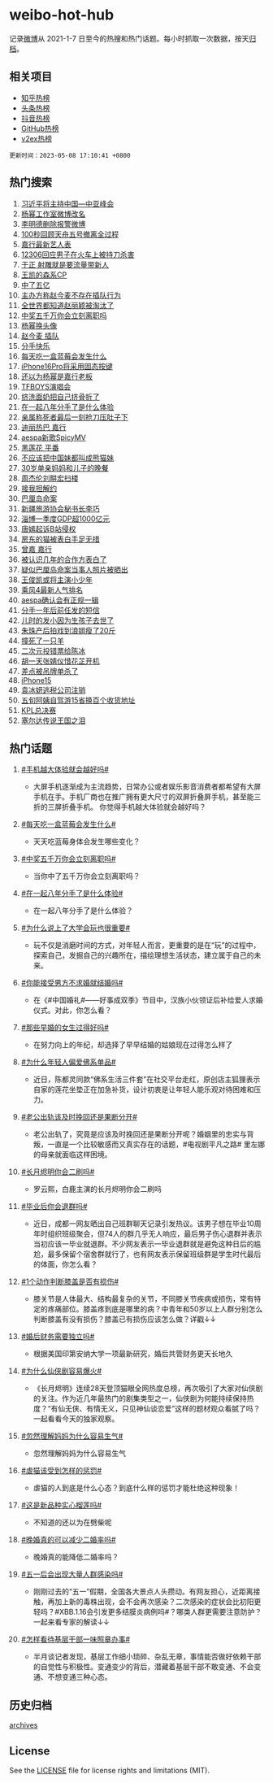 # weibo-hot-hub

记录[微博](https://www.weibo.com)从 2021-1-7 日至今的热搜和热门话题。每小时抓取一次数据，按天[归档](archives)。

## 相关项目

- [知乎热榜](https://github.com/lonnyzhang423/zhihu-hot-hub)
- [头条热榜](https://github.com/lonnyzhang423/toutiao-hot-hub)
- [抖音热榜](https://github.com/lonnyzhang423/douyin-hot-hub)
- [GitHub热榜](https://github.com/lonnyzhang423/github-hot-hub)
- [v2ex热榜](https://github.com/lonnyzhang423/v2ex-hot-hub)


`更新时间：2023-05-08 17:10:41 +0800`

## 热门搜索

1. [习近平将主持中国—中亚峰会](https://m.weibo.cn/search?containerid=100103type%3D1%26t%3D10%26q%3D%23%E4%B9%A0%E8%BF%91%E5%B9%B3%E5%B0%86%E4%B8%BB%E6%8C%81%E4%B8%AD%E5%9B%BD%E2%80%94%E4%B8%AD%E4%BA%9A%E5%B3%B0%E4%BC%9A%23&stream_entry_id=51&isnewpage=1&extparam=seat%3D1%26pos%3D0%26cate%3D10103%26stream_entry_id%3D51%26filter_type%3Drealtimehot%26dgr%3D0%26c_type%3D51%26display_time%3D1683537040%26pre_seqid%3D168353704038101757603&luicode=10000011&lfid=106003type%253D25%2526t%253D3%2526disable_hot%253D1%2526filter_type%253Drealtimehot)
1. [杨幂工作室微博改名](https://m.weibo.cn/search?containerid=100103type%3D1%26t%3D10%26q%3D%23%E6%9D%A8%E5%B9%82%E5%B7%A5%E4%BD%9C%E5%AE%A4%E5%BE%AE%E5%8D%9A%E6%94%B9%E5%90%8D%23&stream_entry_id=31&isnewpage=1&extparam=seat%3D1%26flag%3D16%26pos%3D0%26dgr%3D0%26band_rank%3D1%26c_type%3D31%26filter_type%3Drealtimehot%26stream_entry_id%3D31%26realpos%3D1%26q%3D%2523%25E6%259D%25A8%25E5%25B9%2582%25E5%25B7%25A5%25E4%25BD%259C%25E5%25AE%25A4%25E5%25BE%25AE%25E5%258D%259A%25E6%2594%25B9%25E5%2590%258D%2523%26cate%3D5001%26lcate%3D5001%26display_time%3D1683537040%26pre_seqid%3D168353704038101757603&luicode=10000011&lfid=106003type%253D25%2526t%253D3%2526disable_hot%253D1%2526filter_type%253Drealtimehot)
1. [李明德删除报警微博](https://m.weibo.cn/search?containerid=100103type%3D1%26t%3D10%26q%3D%23%E6%9D%8E%E6%98%8E%E5%BE%B7%E5%88%A0%E9%99%A4%E6%8A%A5%E8%AD%A6%E5%BE%AE%E5%8D%9A%23&stream_entry_id=31&isnewpage=1&extparam=seat%3D1%26flag%3D1%26pos%3D1%26dgr%3D0%26band_rank%3D2%26c_type%3D31%26filter_type%3Drealtimehot%26stream_entry_id%3D31%26realpos%3D2%26q%3D%2523%25E6%259D%258E%25E6%2598%258E%25E5%25BE%25B7%25E5%2588%25A0%25E9%2599%25A4%25E6%258A%25A5%25E8%25AD%25A6%25E5%25BE%25AE%25E5%258D%259A%2523%26cate%3D5001%26lcate%3D5001%26display_time%3D1683537040%26pre_seqid%3D168353704038101757603&luicode=10000011&lfid=106003type%253D25%2526t%253D3%2526disable_hot%253D1%2526filter_type%253Drealtimehot)
1. [100秒回顾天舟五号撤离全过程](https://m.weibo.cn/search?containerid=100103type%3D1%26t%3D10%26q%3D%23100%E7%A7%92%E5%9B%9E%E9%A1%BE%E5%A4%A9%E8%88%9F%E4%BA%94%E5%8F%B7%E6%92%A4%E7%A6%BB%E5%85%A8%E8%BF%87%E7%A8%8B%23&stream_entry_id=31&isnewpage=1&extparam=seat%3D1%26flag%3D0%26pos%3D2%26dgr%3D0%26band_rank%3D3%26c_type%3D31%26filter_type%3Drealtimehot%26stream_entry_id%3D31%26realpos%3D3%26q%3D%2523100%25E7%25A7%2592%25E5%259B%259E%25E9%25A1%25BE%25E5%25A4%25A9%25E8%2588%259F%25E4%25BA%2594%25E5%258F%25B7%25E6%2592%25A4%25E7%25A6%25BB%25E5%2585%25A8%25E8%25BF%2587%25E7%25A8%258B%2523%26cate%3D5001%26lcate%3D5001%26display_time%3D1683537040%26pre_seqid%3D168353704038101757603&luicode=10000011&lfid=106003type%253D25%2526t%253D3%2526disable_hot%253D1%2526filter_type%253Drealtimehot)
1. [嘉行最新艺人表](https://m.weibo.cn/search?containerid=100103type%3D1%26t%3D10%26q%3D%23%E5%98%89%E8%A1%8C%E6%9C%80%E6%96%B0%E8%89%BA%E4%BA%BA%E8%A1%A8%23&stream_entry_id=31&isnewpage=1&extparam=seat%3D1%26flag%3D2%26pos%3D3%26dgr%3D0%26band_rank%3D4%26c_type%3D31%26filter_type%3Drealtimehot%26stream_entry_id%3D31%26realpos%3D4%26q%3D%2523%25E5%2598%2589%25E8%25A1%258C%25E6%259C%2580%25E6%2596%25B0%25E8%2589%25BA%25E4%25BA%25BA%25E8%25A1%25A8%2523%26cate%3D5001%26lcate%3D5001%26display_time%3D1683537040%26pre_seqid%3D168353704038101757603&luicode=10000011&lfid=106003type%253D25%2526t%253D3%2526disable_hot%253D1%2526filter_type%253Drealtimehot)
1. [12306回应男子在火车上被持刀杀害](https://m.weibo.cn/search?containerid=100103type%3D1%26t%3D10%26q%3D%2312306%E5%9B%9E%E5%BA%94%E7%94%B7%E5%AD%90%E5%9C%A8%E7%81%AB%E8%BD%A6%E4%B8%8A%E8%A2%AB%E6%8C%81%E5%88%80%E6%9D%80%E5%AE%B3%23&stream_entry_id=31&isnewpage=1&extparam=seat%3D1%26flag%3D2%26pos%3D4%26dgr%3D0%26band_rank%3D5%26c_type%3D31%26filter_type%3Drealtimehot%26stream_entry_id%3D31%26realpos%3D5%26q%3D%252312306%25E5%259B%259E%25E5%25BA%2594%25E7%2594%25B7%25E5%25AD%2590%25E5%259C%25A8%25E7%2581%25AB%25E8%25BD%25A6%25E4%25B8%258A%25E8%25A2%25AB%25E6%258C%2581%25E5%2588%2580%25E6%259D%2580%25E5%25AE%25B3%2523%26cate%3D5001%26lcate%3D5001%26display_time%3D1683537040%26pre_seqid%3D168353704038101757603&luicode=10000011&lfid=106003type%253D25%2526t%253D3%2526disable_hot%253D1%2526filter_type%253Drealtimehot)
1. [于正 射雕就是要流量带新人](https://m.weibo.cn/search?containerid=100103type%3D1%26t%3D10%26q%3D%E4%BA%8E%E6%AD%A3+%E5%B0%84%E9%9B%95%E5%B0%B1%E6%98%AF%E8%A6%81%E6%B5%81%E9%87%8F%E5%B8%A6%E6%96%B0%E4%BA%BA&stream_entry_id=31&isnewpage=1&extparam=seat%3D1%26flag%3D1%26pos%3D5%26dgr%3D0%26band_rank%3D6%26c_type%3D31%26filter_type%3Drealtimehot%26stream_entry_id%3D31%26realpos%3D6%26q%3D%25E4%25BA%258E%25E6%25AD%25A3%2520%25E5%25B0%2584%25E9%259B%2595%25E5%25B0%25B1%25E6%2598%25AF%25E8%25A6%2581%25E6%25B5%2581%25E9%2587%258F%25E5%25B8%25A6%25E6%2596%25B0%25E4%25BA%25BA%26cate%3D5001%26lcate%3D5001%26display_time%3D1683537040%26pre_seqid%3D168353704038101757603&luicode=10000011&lfid=106003type%253D25%2526t%253D3%2526disable_hot%253D1%2526filter_type%253Drealtimehot)
1. [王凯的森系CP](https://m.weibo.cn/search?containerid=100103type%3D1%26t%3D10%26q%3D%23%E7%8E%8B%E5%87%AF%E7%9A%84%E6%A3%AE%E7%B3%BBCP%23&stream_entry_id=31&isnewpage=1&extparam=seat%3D1%26adid%3D188532%26pos%3D6%26dgr%3D0%26band_rank%3D7%26filter_type%3Drealtimehot%26topic_ad%3D1%26cate%3D5001%26lcate%3D5001%26stream_entry_id%3D31%26q%3D%2523%25E7%258E%258B%25E5%2587%25AF%25E7%259A%2584%25E6%25A3%25AE%25E7%25B3%25BBCP%2523%26is_ad_pos%3D1%26c_type%3D31%26display_time%3D1683537040%26pre_seqid%3D168353704038101757603&luicode=10000011&lfid=106003type%253D25%2526t%253D3%2526disable_hot%253D1%2526filter_type%253Drealtimehot)
1. [中了五亿](https://m.weibo.cn/search?containerid=100103type%3D1%26t%3D10%26q%3D%23%E4%B8%AD%E4%BA%86%E4%BA%94%E4%BA%BF%23&stream_entry_id=31&isnewpage=1&extparam=seat%3D1%26flag%3D0%26pos%3D7%26dgr%3D0%26band_rank%3D7%26c_type%3D31%26filter_type%3Drealtimehot%26stream_entry_id%3D31%26realpos%3D7%26q%3D%2523%25E4%25B8%25AD%25E4%25BA%2586%25E4%25BA%2594%25E4%25BA%25BF%2523%26cate%3D5001%26lcate%3D5001%26display_time%3D1683537040%26pre_seqid%3D168353704038101757603&luicode=10000011&lfid=106003type%253D25%2526t%253D3%2526disable_hot%253D1%2526filter_type%253Drealtimehot)
1. [主办方称赵今麦不存在插队行为](https://m.weibo.cn/search?containerid=100103type%3D1%26t%3D10%26q%3D%23%E4%B8%BB%E5%8A%9E%E6%96%B9%E7%A7%B0%E8%B5%B5%E4%BB%8A%E9%BA%A6%E4%B8%8D%E5%AD%98%E5%9C%A8%E6%8F%92%E9%98%9F%E8%A1%8C%E4%B8%BA%23&stream_entry_id=31&isnewpage=1&extparam=seat%3D1%26flag%3D1%26pos%3D8%26dgr%3D0%26band_rank%3D8%26c_type%3D31%26filter_type%3Drealtimehot%26stream_entry_id%3D31%26realpos%3D8%26q%3D%2523%25E4%25B8%25BB%25E5%258A%259E%25E6%2596%25B9%25E7%25A7%25B0%25E8%25B5%25B5%25E4%25BB%258A%25E9%25BA%25A6%25E4%25B8%258D%25E5%25AD%2598%25E5%259C%25A8%25E6%258F%2592%25E9%2598%259F%25E8%25A1%258C%25E4%25B8%25BA%2523%26cate%3D5001%26lcate%3D5001%26display_time%3D1683537040%26pre_seqid%3D168353704038101757603&luicode=10000011&lfid=106003type%253D25%2526t%253D3%2526disable_hot%253D1%2526filter_type%253Drealtimehot)
1. [全世界都知道赵丽颖被淘汰了](https://m.weibo.cn/search?containerid=100103type%3D1%26t%3D10%26q%3D%23%E5%85%A8%E4%B8%96%E7%95%8C%E9%83%BD%E7%9F%A5%E9%81%93%E8%B5%B5%E4%B8%BD%E9%A2%96%E8%A2%AB%E6%B7%98%E6%B1%B0%E4%BA%86%23&stream_entry_id=31&isnewpage=1&extparam=seat%3D1%26flag%3D0%26pos%3D9%26dgr%3D0%26band_rank%3D9%26c_type%3D31%26filter_type%3Drealtimehot%26stream_entry_id%3D31%26realpos%3D9%26q%3D%2523%25E5%2585%25A8%25E4%25B8%2596%25E7%2595%258C%25E9%2583%25BD%25E7%259F%25A5%25E9%2581%2593%25E8%25B5%25B5%25E4%25B8%25BD%25E9%25A2%2596%25E8%25A2%25AB%25E6%25B7%2598%25E6%25B1%25B0%25E4%25BA%2586%2523%26cate%3D5001%26lcate%3D5001%26display_time%3D1683537040%26pre_seqid%3D168353704038101757603&luicode=10000011&lfid=106003type%253D25%2526t%253D3%2526disable_hot%253D1%2526filter_type%253Drealtimehot)
1. [中奖五千万你会立刻离职吗](https://m.weibo.cn/search?containerid=100103type%3D1%26t%3D10%26q%3D%23%E4%B8%AD%E5%A5%96%E4%BA%94%E5%8D%83%E4%B8%87%E4%BD%A0%E4%BC%9A%E7%AB%8B%E5%88%BB%E7%A6%BB%E8%81%8C%E5%90%97%23&stream_entry_id=31&isnewpage=1&extparam=seat%3D1%26flag%3D0%26pos%3D10%26dgr%3D0%26band_rank%3D10%26c_type%3D31%26filter_type%3Drealtimehot%26stream_entry_id%3D31%26realpos%3D10%26q%3D%2523%25E4%25B8%25AD%25E5%25A5%2596%25E4%25BA%2594%25E5%258D%2583%25E4%25B8%2587%25E4%25BD%25A0%25E4%25BC%259A%25E7%25AB%258B%25E5%2588%25BB%25E7%25A6%25BB%25E8%2581%258C%25E5%2590%2597%2523%26cate%3D5001%26lcate%3D5001%26display_time%3D1683537040%26pre_seqid%3D168353704038101757603&luicode=10000011&lfid=106003type%253D25%2526t%253D3%2526disable_hot%253D1%2526filter_type%253Drealtimehot)
1. [杨幂换头像](https://m.weibo.cn/search?containerid=100103type%3D1%26t%3D10%26q%3D%23%E6%9D%A8%E5%B9%82%E6%8D%A2%E5%A4%B4%E5%83%8F%23&stream_entry_id=31&isnewpage=1&extparam=seat%3D1%26flag%3D2%26pos%3D11%26dgr%3D0%26band_rank%3D11%26c_type%3D31%26filter_type%3Drealtimehot%26stream_entry_id%3D31%26realpos%3D11%26q%3D%2523%25E6%259D%25A8%25E5%25B9%2582%25E6%258D%25A2%25E5%25A4%25B4%25E5%2583%258F%2523%26cate%3D5001%26lcate%3D5001%26display_time%3D1683537040%26pre_seqid%3D168353704038101757603&luicode=10000011&lfid=106003type%253D25%2526t%253D3%2526disable_hot%253D1%2526filter_type%253Drealtimehot)
1. [赵今麦 插队](https://m.weibo.cn/search?containerid=100103type%3D1%26t%3D10%26q%3D%E8%B5%B5%E4%BB%8A%E9%BA%A6+%E6%8F%92%E9%98%9F&stream_entry_id=31&isnewpage=1&extparam=seat%3D1%26flag%3D2%26pos%3D12%26dgr%3D0%26band_rank%3D12%26c_type%3D31%26filter_type%3Drealtimehot%26stream_entry_id%3D31%26realpos%3D12%26q%3D%25E8%25B5%25B5%25E4%25BB%258A%25E9%25BA%25A6%2520%25E6%258F%2592%25E9%2598%259F%26cate%3D5001%26lcate%3D5001%26display_time%3D1683537040%26pre_seqid%3D168353704038101757603&luicode=10000011&lfid=106003type%253D25%2526t%253D3%2526disable_hot%253D1%2526filter_type%253Drealtimehot)
1. [分手快乐](https://m.weibo.cn/search?containerid=100103type%3D1%26t%3D10%26q%3D%E5%88%86%E6%89%8B%E5%BF%AB%E4%B9%90&stream_entry_id=31&isnewpage=1&extparam=seat%3D1%26flag%3D2%26pos%3D13%26dgr%3D0%26band_rank%3D13%26c_type%3D31%26filter_type%3Drealtimehot%26stream_entry_id%3D31%26realpos%3D13%26q%3D%25E5%2588%2586%25E6%2589%258B%25E5%25BF%25AB%25E4%25B9%2590%26cate%3D5001%26lcate%3D5001%26display_time%3D1683537040%26pre_seqid%3D168353704038101757603&luicode=10000011&lfid=106003type%253D25%2526t%253D3%2526disable_hot%253D1%2526filter_type%253Drealtimehot)
1. [每天吃一盒蓝莓会发生什么](https://m.weibo.cn/search?containerid=100103type%3D1%26t%3D10%26q%3D%23%E6%AF%8F%E5%A4%A9%E5%90%83%E4%B8%80%E7%9B%92%E8%93%9D%E8%8E%93%E4%BC%9A%E5%8F%91%E7%94%9F%E4%BB%80%E4%B9%88%23&stream_entry_id=31&isnewpage=1&extparam=seat%3D1%26flag%3D0%26pos%3D14%26dgr%3D0%26band_rank%3D14%26c_type%3D31%26filter_type%3Drealtimehot%26stream_entry_id%3D31%26realpos%3D14%26q%3D%2523%25E6%25AF%258F%25E5%25A4%25A9%25E5%2590%2583%25E4%25B8%2580%25E7%259B%2592%25E8%2593%259D%25E8%258E%2593%25E4%25BC%259A%25E5%258F%2591%25E7%2594%259F%25E4%25BB%2580%25E4%25B9%2588%2523%26cate%3D5001%26lcate%3D5001%26display_time%3D1683537040%26pre_seqid%3D168353704038101757603&luicode=10000011&lfid=106003type%253D25%2526t%253D3%2526disable_hot%253D1%2526filter_type%253Drealtimehot)
1. [iPhone16Pro将采用固态按键](https://m.weibo.cn/search?containerid=100103type%3D1%26t%3D10%26q%3D%23iPhone16Pro%E5%B0%86%E9%87%87%E7%94%A8%E5%9B%BA%E6%80%81%E6%8C%89%E9%94%AE%23&stream_entry_id=31&isnewpage=1&extparam=seat%3D1%26flag%3D0%26pos%3D15%26dgr%3D0%26band_rank%3D15%26c_type%3D31%26filter_type%3Drealtimehot%26stream_entry_id%3D31%26realpos%3D15%26q%3D%2523iPhone16Pro%25E5%25B0%2586%25E9%2587%2587%25E7%2594%25A8%25E5%259B%25BA%25E6%2580%2581%25E6%258C%2589%25E9%2594%25AE%2523%26cate%3D5001%26lcate%3D5001%26display_time%3D1683537040%26pre_seqid%3D168353704038101757603&luicode=10000011&lfid=106003type%253D25%2526t%253D3%2526disable_hot%253D1%2526filter_type%253Drealtimehot)
1. [还以为杨幂是嘉行老板](https://m.weibo.cn/search?containerid=100103type%3D1%26t%3D10%26q%3D%23%E8%BF%98%E4%BB%A5%E4%B8%BA%E6%9D%A8%E5%B9%82%E6%98%AF%E5%98%89%E8%A1%8C%E8%80%81%E6%9D%BF%23&stream_entry_id=31&isnewpage=1&extparam=seat%3D1%26flag%3D1%26pos%3D16%26dgr%3D0%26band_rank%3D16%26c_type%3D31%26filter_type%3Drealtimehot%26stream_entry_id%3D31%26realpos%3D16%26q%3D%2523%25E8%25BF%2598%25E4%25BB%25A5%25E4%25B8%25BA%25E6%259D%25A8%25E5%25B9%2582%25E6%2598%25AF%25E5%2598%2589%25E8%25A1%258C%25E8%2580%2581%25E6%259D%25BF%2523%26cate%3D5001%26lcate%3D5001%26display_time%3D1683537040%26pre_seqid%3D168353704038101757603&luicode=10000011&lfid=106003type%253D25%2526t%253D3%2526disable_hot%253D1%2526filter_type%253Drealtimehot)
1. [TFBOYS演唱会](https://m.weibo.cn/search?containerid=100103type%3D1%26t%3D10%26q%3DTFBOYS%E6%BC%94%E5%94%B1%E4%BC%9A&stream_entry_id=31&isnewpage=1&extparam=seat%3D1%26flag%3D0%26pos%3D17%26dgr%3D0%26band_rank%3D17%26c_type%3D31%26filter_type%3Drealtimehot%26stream_entry_id%3D31%26realpos%3D17%26q%3DTFBOYS%25E6%25BC%2594%25E5%2594%25B1%25E4%25BC%259A%26cate%3D5001%26lcate%3D5001%26display_time%3D1683537040%26pre_seqid%3D168353704038101757603&luicode=10000011&lfid=106003type%253D25%2526t%253D3%2526disable_hot%253D1%2526filter_type%253Drealtimehot)
1. [挤洗面奶把自己挤骨折了](https://m.weibo.cn/search?containerid=100103type%3D1%26t%3D10%26q%3D%23%E6%8C%A4%E6%B4%97%E9%9D%A2%E5%A5%B6%E6%8A%8A%E8%87%AA%E5%B7%B1%E6%8C%A4%E9%AA%A8%E6%8A%98%E4%BA%86%23&stream_entry_id=31&isnewpage=1&extparam=seat%3D1%26flag%3D1%26pos%3D18%26dgr%3D0%26band_rank%3D18%26c_type%3D31%26filter_type%3Drealtimehot%26stream_entry_id%3D31%26realpos%3D18%26q%3D%2523%25E6%258C%25A4%25E6%25B4%2597%25E9%259D%25A2%25E5%25A5%25B6%25E6%258A%258A%25E8%2587%25AA%25E5%25B7%25B1%25E6%258C%25A4%25E9%25AA%25A8%25E6%258A%2598%25E4%25BA%2586%2523%26cate%3D5001%26lcate%3D5001%26display_time%3D1683537040%26pre_seqid%3D168353704038101757603&luicode=10000011&lfid=106003type%253D25%2526t%253D3%2526disable_hot%253D1%2526filter_type%253Drealtimehot)
1. [在一起八年分手了是什么体验](https://m.weibo.cn/search?containerid=100103type%3D1%26t%3D10%26q%3D%23%E5%9C%A8%E4%B8%80%E8%B5%B7%E5%85%AB%E5%B9%B4%E5%88%86%E6%89%8B%E4%BA%86%E6%98%AF%E4%BB%80%E4%B9%88%E4%BD%93%E9%AA%8C%23&stream_entry_id=31&isnewpage=1&extparam=seat%3D1%26flag%3D0%26pos%3D19%26dgr%3D0%26band_rank%3D19%26c_type%3D31%26filter_type%3Drealtimehot%26stream_entry_id%3D31%26realpos%3D19%26q%3D%2523%25E5%259C%25A8%25E4%25B8%2580%25E8%25B5%25B7%25E5%2585%25AB%25E5%25B9%25B4%25E5%2588%2586%25E6%2589%258B%25E4%25BA%2586%25E6%2598%25AF%25E4%25BB%2580%25E4%25B9%2588%25E4%25BD%2593%25E9%25AA%258C%2523%26cate%3D5001%26lcate%3D5001%26display_time%3D1683537040%26pre_seqid%3D168353704038101757603&luicode=10000011&lfid=106003type%253D25%2526t%253D3%2526disable_hot%253D1%2526filter_type%253Drealtimehot)
1. [亲属称死者最后一刻抢刀压肚子下](https://m.weibo.cn/search?containerid=100103type%3D1%26t%3D10%26q%3D%23%E4%BA%B2%E5%B1%9E%E7%A7%B0%E6%AD%BB%E8%80%85%E6%9C%80%E5%90%8E%E4%B8%80%E5%88%BB%E6%8A%A2%E5%88%80%E5%8E%8B%E8%82%9A%E5%AD%90%E4%B8%8B%23&stream_entry_id=31&isnewpage=1&extparam=seat%3D1%26flag%3D0%26pos%3D20%26dgr%3D0%26band_rank%3D20%26c_type%3D31%26filter_type%3Drealtimehot%26stream_entry_id%3D31%26realpos%3D20%26q%3D%2523%25E4%25BA%25B2%25E5%25B1%259E%25E7%25A7%25B0%25E6%25AD%25BB%25E8%2580%2585%25E6%259C%2580%25E5%2590%258E%25E4%25B8%2580%25E5%2588%25BB%25E6%258A%25A2%25E5%2588%2580%25E5%258E%258B%25E8%2582%259A%25E5%25AD%2590%25E4%25B8%258B%2523%26cate%3D5001%26lcate%3D5001%26display_time%3D1683537040%26pre_seqid%3D168353704038101757603&luicode=10000011&lfid=106003type%253D25%2526t%253D3%2526disable_hot%253D1%2526filter_type%253Drealtimehot)
1. [迪丽热巴 嘉行](https://m.weibo.cn/search?containerid=100103type%3D1%26t%3D10%26q%3D%E8%BF%AA%E4%B8%BD%E7%83%AD%E5%B7%B4+%E5%98%89%E8%A1%8C&stream_entry_id=31&isnewpage=1&extparam=seat%3D1%26flag%3D2%26pos%3D21%26dgr%3D0%26band_rank%3D21%26c_type%3D31%26filter_type%3Drealtimehot%26stream_entry_id%3D31%26realpos%3D21%26q%3D%25E8%25BF%25AA%25E4%25B8%25BD%25E7%2583%25AD%25E5%25B7%25B4%2520%25E5%2598%2589%25E8%25A1%258C%26cate%3D5001%26lcate%3D5001%26display_time%3D1683537040%26pre_seqid%3D168353704038101757603&luicode=10000011&lfid=106003type%253D25%2526t%253D3%2526disable_hot%253D1%2526filter_type%253Drealtimehot)
1. [aespa新歌SpicyMV](https://m.weibo.cn/search?containerid=100103type%3D1%26t%3D10%26q%3D%23aespa%E6%96%B0%E6%AD%8CSpicyMV%23&stream_entry_id=31&isnewpage=1&extparam=seat%3D1%26flag%3D0%26pos%3D22%26dgr%3D0%26band_rank%3D22%26c_type%3D31%26filter_type%3Drealtimehot%26stream_entry_id%3D31%26realpos%3D22%26q%3D%2523aespa%25E6%2596%25B0%25E6%25AD%258CSpicyMV%2523%26cate%3D5001%26lcate%3D5001%26display_time%3D1683537040%26pre_seqid%3D168353704038101757603&luicode=10000011&lfid=106003type%253D25%2526t%253D3%2526disable_hot%253D1%2526filter_type%253Drealtimehot)
1. [黑莲花 平番](https://m.weibo.cn/search?containerid=100103type%3D1%26t%3D10%26q%3D%E9%BB%91%E8%8E%B2%E8%8A%B1+%E5%B9%B3%E7%95%AA&stream_entry_id=31&isnewpage=1&extparam=seat%3D1%26flag%3D0%26pos%3D23%26dgr%3D0%26band_rank%3D23%26c_type%3D31%26filter_type%3Drealtimehot%26stream_entry_id%3D31%26realpos%3D23%26q%3D%25E9%25BB%2591%25E8%258E%25B2%25E8%258A%25B1%2520%25E5%25B9%25B3%25E7%2595%25AA%26cate%3D5001%26lcate%3D5001%26display_time%3D1683537040%26pre_seqid%3D168353704038101757603&luicode=10000011&lfid=106003type%253D25%2526t%253D3%2526disable_hot%253D1%2526filter_type%253Drealtimehot)
1. [不应该把中国妹都叫成熊猫妹](https://m.weibo.cn/search?containerid=100103type%3D1%26t%3D10%26q%3D%E4%B8%8D%E5%BA%94%E8%AF%A5%E6%8A%8A%E4%B8%AD%E5%9B%BD%E5%A6%B9%E9%83%BD%E5%8F%AB%E6%88%90%E7%86%8A%E7%8C%AB%E5%A6%B9&stream_entry_id=31&isnewpage=1&extparam=seat%3D1%26flag%3D0%26pos%3D24%26dgr%3D0%26band_rank%3D24%26c_type%3D31%26filter_type%3Drealtimehot%26stream_entry_id%3D31%26realpos%3D24%26q%3D%25E4%25B8%258D%25E5%25BA%2594%25E8%25AF%25A5%25E6%258A%258A%25E4%25B8%25AD%25E5%259B%25BD%25E5%25A6%25B9%25E9%2583%25BD%25E5%258F%25AB%25E6%2588%2590%25E7%2586%258A%25E7%258C%25AB%25E5%25A6%25B9%26cate%3D5001%26lcate%3D5001%26display_time%3D1683537040%26pre_seqid%3D168353704038101757603&luicode=10000011&lfid=106003type%253D25%2526t%253D3%2526disable_hot%253D1%2526filter_type%253Drealtimehot)
1. [30岁单亲妈妈和儿子的晚餐](https://m.weibo.cn/search?containerid=100103type%3D1%26t%3D10%26q%3D30%E5%B2%81%E5%8D%95%E4%BA%B2%E5%A6%88%E5%A6%88%E5%92%8C%E5%84%BF%E5%AD%90%E7%9A%84%E6%99%9A%E9%A4%90&stream_entry_id=31&isnewpage=1&extparam=seat%3D1%26flag%3D1%26pos%3D25%26dgr%3D0%26band_rank%3D25%26c_type%3D31%26filter_type%3Drealtimehot%26stream_entry_id%3D31%26realpos%3D25%26q%3D30%25E5%25B2%2581%25E5%258D%2595%25E4%25BA%25B2%25E5%25A6%2588%25E5%25A6%2588%25E5%2592%258C%25E5%2584%25BF%25E5%25AD%2590%25E7%259A%2584%25E6%2599%259A%25E9%25A4%2590%26cate%3D5001%26lcate%3D5001%26display_time%3D1683537040%26pre_seqid%3D168353704038101757603&luicode=10000011&lfid=106003type%253D25%2526t%253D3%2526disable_hot%253D1%2526filter_type%253Drealtimehot)
1. [周杰伦刘畊宏扫楼](https://m.weibo.cn/search?containerid=100103type%3D1%26t%3D10%26q%3D%E5%91%A8%E6%9D%B0%E4%BC%A6%E5%88%98%E7%95%8A%E5%AE%8F%E6%89%AB%E6%A5%BC&stream_entry_id=31&isnewpage=1&extparam=seat%3D1%26flag%3D1%26pos%3D26%26dgr%3D0%26band_rank%3D26%26c_type%3D31%26filter_type%3Drealtimehot%26stream_entry_id%3D31%26realpos%3D26%26q%3D%25E5%2591%25A8%25E6%259D%25B0%25E4%25BC%25A6%25E5%2588%2598%25E7%2595%258A%25E5%25AE%258F%25E6%2589%25AB%25E6%25A5%25BC%26cate%3D5001%26lcate%3D5001%26display_time%3D1683537040%26pre_seqid%3D168353704038101757603&luicode=10000011&lfid=106003type%253D25%2526t%253D3%2526disable_hot%253D1%2526filter_type%253Drealtimehot)
1. [接我担解约](https://m.weibo.cn/search?containerid=100103type%3D1%26t%3D10%26q%3D%23%E6%8E%A5%E6%88%91%E6%8B%85%E8%A7%A3%E7%BA%A6%23&stream_entry_id=31&isnewpage=1&extparam=seat%3D1%26flag%3D1%26pos%3D27%26dgr%3D0%26band_rank%3D27%26c_type%3D31%26filter_type%3Drealtimehot%26stream_entry_id%3D31%26realpos%3D27%26q%3D%2523%25E6%258E%25A5%25E6%2588%2591%25E6%258B%2585%25E8%25A7%25A3%25E7%25BA%25A6%2523%26cate%3D5001%26lcate%3D5001%26display_time%3D1683537040%26pre_seqid%3D168353704038101757603&luicode=10000011&lfid=106003type%253D25%2526t%253D3%2526disable_hot%253D1%2526filter_type%253Drealtimehot)
1. [巴厘岛命案](https://m.weibo.cn/search?containerid=100103type%3D1%26t%3D10%26q%3D%E5%B7%B4%E5%8E%98%E5%B2%9B%E5%91%BD%E6%A1%88&stream_entry_id=31&isnewpage=1&extparam=seat%3D1%26flag%3D1%26pos%3D28%26dgr%3D0%26band_rank%3D28%26c_type%3D31%26filter_type%3Drealtimehot%26stream_entry_id%3D31%26realpos%3D28%26q%3D%25E5%25B7%25B4%25E5%258E%2598%25E5%25B2%259B%25E5%2591%25BD%25E6%25A1%2588%26cate%3D5001%26lcate%3D5001%26display_time%3D1683537040%26pre_seqid%3D168353704038101757603&luicode=10000011&lfid=106003type%253D25%2526t%253D3%2526disable_hot%253D1%2526filter_type%253Drealtimehot)
1. [新疆旅游协会秘书长李巧](https://m.weibo.cn/search?containerid=100103type%3D1%26t%3D10%26q%3D%E6%96%B0%E7%96%86%E6%97%85%E6%B8%B8%E5%8D%8F%E4%BC%9A%E7%A7%98%E4%B9%A6%E9%95%BF%E6%9D%8E%E5%B7%A7&stream_entry_id=31&isnewpage=1&extparam=seat%3D1%26flag%3D1%26pos%3D29%26dgr%3D0%26band_rank%3D29%26c_type%3D31%26filter_type%3Drealtimehot%26stream_entry_id%3D31%26realpos%3D29%26q%3D%25E6%2596%25B0%25E7%2596%2586%25E6%2597%2585%25E6%25B8%25B8%25E5%258D%258F%25E4%25BC%259A%25E7%25A7%2598%25E4%25B9%25A6%25E9%2595%25BF%25E6%259D%258E%25E5%25B7%25A7%26cate%3D5001%26lcate%3D5001%26display_time%3D1683537040%26pre_seqid%3D168353704038101757603&luicode=10000011&lfid=106003type%253D25%2526t%253D3%2526disable_hot%253D1%2526filter_type%253Drealtimehot)
1. [淄博一季度GDP超1000亿元](https://m.weibo.cn/search?containerid=100103type%3D1%26t%3D10%26q%3D%23%E6%B7%84%E5%8D%9A%E4%B8%80%E5%AD%A3%E5%BA%A6GDP%E8%B6%851000%E4%BA%BF%E5%85%83%23&stream_entry_id=31&isnewpage=1&extparam=seat%3D1%26flag%3D0%26pos%3D30%26dgr%3D0%26band_rank%3D30%26c_type%3D31%26filter_type%3Drealtimehot%26stream_entry_id%3D31%26realpos%3D30%26q%3D%2523%25E6%25B7%2584%25E5%258D%259A%25E4%25B8%2580%25E5%25AD%25A3%25E5%25BA%25A6GDP%25E8%25B6%25851000%25E4%25BA%25BF%25E5%2585%2583%2523%26cate%3D5001%26lcate%3D5001%26display_time%3D1683537040%26pre_seqid%3D168353704038101757603&luicode=10000011&lfid=106003type%253D25%2526t%253D3%2526disable_hot%253D1%2526filter_type%253Drealtimehot)
1. [唐嫣起诉B站侵权](https://m.weibo.cn/search?containerid=100103type%3D1%26t%3D10%26q%3D%23%E5%94%90%E5%AB%A3%E8%B5%B7%E8%AF%89B%E7%AB%99%E4%BE%B5%E6%9D%83%23&stream_entry_id=31&isnewpage=1&extparam=seat%3D1%26flag%3D1%26pos%3D31%26dgr%3D0%26band_rank%3D31%26c_type%3D31%26filter_type%3Drealtimehot%26stream_entry_id%3D31%26realpos%3D31%26q%3D%2523%25E5%2594%2590%25E5%25AB%25A3%25E8%25B5%25B7%25E8%25AF%2589B%25E7%25AB%2599%25E4%25BE%25B5%25E6%259D%2583%2523%26cate%3D5001%26lcate%3D5001%26display_time%3D1683537040%26pre_seqid%3D168353704038101757603&luicode=10000011&lfid=106003type%253D25%2526t%253D3%2526disable_hot%253D1%2526filter_type%253Drealtimehot)
1. [房东的猫被表白手足无措](https://m.weibo.cn/search?containerid=100103type%3D1%26t%3D10%26q%3D%23%E6%88%BF%E4%B8%9C%E7%9A%84%E7%8C%AB%E8%A2%AB%E8%A1%A8%E7%99%BD%E6%89%8B%E8%B6%B3%E6%97%A0%E6%8E%AA%23&stream_entry_id=31&isnewpage=1&extparam=seat%3D1%26flag%3D1%26pos%3D32%26dgr%3D0%26band_rank%3D32%26c_type%3D31%26filter_type%3Drealtimehot%26stream_entry_id%3D31%26realpos%3D32%26q%3D%2523%25E6%2588%25BF%25E4%25B8%259C%25E7%259A%2584%25E7%258C%25AB%25E8%25A2%25AB%25E8%25A1%25A8%25E7%2599%25BD%25E6%2589%258B%25E8%25B6%25B3%25E6%2597%25A0%25E6%258E%25AA%2523%26cate%3D5001%26lcate%3D5001%26display_time%3D1683537040%26pre_seqid%3D168353704038101757603&luicode=10000011&lfid=106003type%253D25%2526t%253D3%2526disable_hot%253D1%2526filter_type%253Drealtimehot)
1. [曾嘉 嘉行](https://m.weibo.cn/search?containerid=100103type%3D1%26t%3D10%26q%3D%E6%9B%BE%E5%98%89+%E5%98%89%E8%A1%8C&stream_entry_id=31&isnewpage=1&extparam=seat%3D1%26flag%3D1%26pos%3D33%26dgr%3D0%26band_rank%3D33%26c_type%3D31%26filter_type%3Drealtimehot%26stream_entry_id%3D31%26realpos%3D33%26q%3D%25E6%259B%25BE%25E5%2598%2589%2520%25E5%2598%2589%25E8%25A1%258C%26cate%3D5001%26lcate%3D5001%26display_time%3D1683537040%26pre_seqid%3D168353704038101757603&luicode=10000011&lfid=106003type%253D25%2526t%253D3%2526disable_hot%253D1%2526filter_type%253Drealtimehot)
1. [被认识几年的合作方表白了](https://m.weibo.cn/search?containerid=100103type%3D1%26t%3D10%26q%3D%23%E8%A2%AB%E8%AE%A4%E8%AF%86%E5%87%A0%E5%B9%B4%E7%9A%84%E5%90%88%E4%BD%9C%E6%96%B9%E8%A1%A8%E7%99%BD%E4%BA%86%23&stream_entry_id=31&isnewpage=1&extparam=seat%3D1%26flag%3D1%26pos%3D34%26dgr%3D0%26band_rank%3D34%26c_type%3D31%26filter_type%3Drealtimehot%26stream_entry_id%3D31%26realpos%3D34%26q%3D%2523%25E8%25A2%25AB%25E8%25AE%25A4%25E8%25AF%2586%25E5%2587%25A0%25E5%25B9%25B4%25E7%259A%2584%25E5%2590%2588%25E4%25BD%259C%25E6%2596%25B9%25E8%25A1%25A8%25E7%2599%25BD%25E4%25BA%2586%2523%26cate%3D5001%26lcate%3D5001%26display_time%3D1683537040%26pre_seqid%3D168353704038101757603&luicode=10000011&lfid=106003type%253D25%2526t%253D3%2526disable_hot%253D1%2526filter_type%253Drealtimehot)
1. [疑似巴厘岛命案当事人照片被晒出](https://m.weibo.cn/search?containerid=100103type%3D1%26t%3D10%26q%3D%23%E7%96%91%E4%BC%BC%E5%B7%B4%E5%8E%98%E5%B2%9B%E5%91%BD%E6%A1%88%E5%BD%93%E4%BA%8B%E4%BA%BA%E7%85%A7%E7%89%87%E8%A2%AB%E6%99%92%E5%87%BA%23&stream_entry_id=31&isnewpage=1&extparam=seat%3D1%26flag%3D0%26pos%3D35%26dgr%3D0%26band_rank%3D35%26c_type%3D31%26filter_type%3Drealtimehot%26stream_entry_id%3D31%26realpos%3D35%26q%3D%2523%25E7%2596%2591%25E4%25BC%25BC%25E5%25B7%25B4%25E5%258E%2598%25E5%25B2%259B%25E5%2591%25BD%25E6%25A1%2588%25E5%25BD%2593%25E4%25BA%258B%25E4%25BA%25BA%25E7%2585%25A7%25E7%2589%2587%25E8%25A2%25AB%25E6%2599%2592%25E5%2587%25BA%2523%26cate%3D5001%26lcate%3D5001%26display_time%3D1683537040%26pre_seqid%3D168353704038101757603&luicode=10000011&lfid=106003type%253D25%2526t%253D3%2526disable_hot%253D1%2526filter_type%253Drealtimehot)
1. [王俊凯或将主演小少年](https://m.weibo.cn/search?containerid=100103type%3D1%26t%3D10%26q%3D%23%E7%8E%8B%E4%BF%8A%E5%87%AF%E6%88%96%E5%B0%86%E4%B8%BB%E6%BC%94%E5%B0%8F%E5%B0%91%E5%B9%B4%23&stream_entry_id=31&isnewpage=1&extparam=seat%3D1%26flag%3D1%26pos%3D36%26dgr%3D0%26band_rank%3D36%26c_type%3D31%26filter_type%3Drealtimehot%26stream_entry_id%3D31%26realpos%3D36%26q%3D%2523%25E7%258E%258B%25E4%25BF%258A%25E5%2587%25AF%25E6%2588%2596%25E5%25B0%2586%25E4%25B8%25BB%25E6%25BC%2594%25E5%25B0%258F%25E5%25B0%2591%25E5%25B9%25B4%2523%26cate%3D5001%26lcate%3D5001%26display_time%3D1683537040%26pre_seqid%3D168353704038101757603&luicode=10000011&lfid=106003type%253D25%2526t%253D3%2526disable_hot%253D1%2526filter_type%253Drealtimehot)
1. [乘风4最新人气排名](https://m.weibo.cn/search?containerid=100103type%3D1%26t%3D10%26q%3D%23%E4%B9%98%E9%A3%8E4%E6%9C%80%E6%96%B0%E4%BA%BA%E6%B0%94%E6%8E%92%E5%90%8D%23&stream_entry_id=31&isnewpage=1&extparam=seat%3D1%26flag%3D0%26pos%3D37%26dgr%3D0%26band_rank%3D37%26c_type%3D31%26filter_type%3Drealtimehot%26stream_entry_id%3D31%26realpos%3D37%26q%3D%2523%25E4%25B9%2598%25E9%25A3%258E4%25E6%259C%2580%25E6%2596%25B0%25E4%25BA%25BA%25E6%25B0%2594%25E6%258E%2592%25E5%2590%258D%2523%26cate%3D5001%26lcate%3D5001%26display_time%3D1683537040%26pre_seqid%3D168353704038101757603&luicode=10000011&lfid=106003type%253D25%2526t%253D3%2526disable_hot%253D1%2526filter_type%253Drealtimehot)
1. [aespa确认会有正规一辑](https://m.weibo.cn/search?containerid=100103type%3D1%26t%3D10%26q%3D%23aespa%E7%A1%AE%E8%AE%A4%E4%BC%9A%E6%9C%89%E6%AD%A3%E8%A7%84%E4%B8%80%E8%BE%91%23&stream_entry_id=31&isnewpage=1&extparam=seat%3D1%26flag%3D1%26pos%3D38%26dgr%3D0%26band_rank%3D38%26c_type%3D31%26filter_type%3Drealtimehot%26stream_entry_id%3D31%26realpos%3D38%26q%3D%2523aespa%25E7%25A1%25AE%25E8%25AE%25A4%25E4%25BC%259A%25E6%259C%2589%25E6%25AD%25A3%25E8%25A7%2584%25E4%25B8%2580%25E8%25BE%2591%2523%26cate%3D5001%26lcate%3D5001%26display_time%3D1683537040%26pre_seqid%3D168353704038101757603&luicode=10000011&lfid=106003type%253D25%2526t%253D3%2526disable_hot%253D1%2526filter_type%253Drealtimehot)
1. [分手一年后前任发的短信](https://m.weibo.cn/search?containerid=100103type%3D1%26t%3D10%26q%3D%23%E5%88%86%E6%89%8B%E4%B8%80%E5%B9%B4%E5%90%8E%E5%89%8D%E4%BB%BB%E5%8F%91%E7%9A%84%E7%9F%AD%E4%BF%A1%23&stream_entry_id=31&isnewpage=1&extparam=seat%3D1%26flag%3D0%26pos%3D39%26dgr%3D0%26band_rank%3D39%26c_type%3D31%26filter_type%3Drealtimehot%26stream_entry_id%3D31%26realpos%3D39%26q%3D%2523%25E5%2588%2586%25E6%2589%258B%25E4%25B8%2580%25E5%25B9%25B4%25E5%2590%258E%25E5%2589%258D%25E4%25BB%25BB%25E5%258F%2591%25E7%259A%2584%25E7%259F%25AD%25E4%25BF%25A1%2523%26cate%3D5001%26lcate%3D5001%26display_time%3D1683537040%26pre_seqid%3D168353704038101757603&luicode=10000011&lfid=106003type%253D25%2526t%253D3%2526disable_hot%253D1%2526filter_type%253Drealtimehot)
1. [儿时的发小因为生孩子去世了](https://m.weibo.cn/search?containerid=100103type%3D1%26t%3D10%26q%3D%23%E5%84%BF%E6%97%B6%E7%9A%84%E5%8F%91%E5%B0%8F%E5%9B%A0%E4%B8%BA%E7%94%9F%E5%AD%A9%E5%AD%90%E5%8E%BB%E4%B8%96%E4%BA%86%23&stream_entry_id=31&isnewpage=1&extparam=seat%3D1%26flag%3D0%26pos%3D40%26dgr%3D0%26band_rank%3D40%26c_type%3D31%26filter_type%3Drealtimehot%26stream_entry_id%3D31%26realpos%3D40%26q%3D%2523%25E5%2584%25BF%25E6%2597%25B6%25E7%259A%2584%25E5%258F%2591%25E5%25B0%258F%25E5%259B%25A0%25E4%25B8%25BA%25E7%2594%259F%25E5%25AD%25A9%25E5%25AD%2590%25E5%258E%25BB%25E4%25B8%2596%25E4%25BA%2586%2523%26cate%3D5001%26lcate%3D5001%26display_time%3D1683537040%26pre_seqid%3D168353704038101757603&luicode=10000011&lfid=106003type%253D25%2526t%253D3%2526disable_hot%253D1%2526filter_type%253Drealtimehot)
1. [朱珠产后拍戏到浪姐瘦了20斤](https://m.weibo.cn/search?containerid=100103type%3D1%26t%3D10%26q%3D%23%E6%9C%B1%E7%8F%A0%E4%BA%A7%E5%90%8E%E6%8B%8D%E6%88%8F%E5%88%B0%E6%B5%AA%E5%A7%90%E7%98%A6%E4%BA%8620%E6%96%A4%23&stream_entry_id=31&isnewpage=1&extparam=seat%3D1%26flag%3D0%26pos%3D41%26dgr%3D0%26band_rank%3D41%26c_type%3D31%26filter_type%3Drealtimehot%26stream_entry_id%3D31%26realpos%3D41%26q%3D%2523%25E6%259C%25B1%25E7%258F%25A0%25E4%25BA%25A7%25E5%2590%258E%25E6%258B%258D%25E6%2588%258F%25E5%2588%25B0%25E6%25B5%25AA%25E5%25A7%2590%25E7%2598%25A6%25E4%25BA%258620%25E6%2596%25A4%2523%26cate%3D5001%26lcate%3D5001%26display_time%3D1683537040%26pre_seqid%3D168353704038101757603&luicode=10000011&lfid=106003type%253D25%2526t%253D3%2526disable_hot%253D1%2526filter_type%253Drealtimehot)
1. [撞死了一只羊](https://m.weibo.cn/search?containerid=100103type%3D1%26t%3D10%26q%3D%E6%92%9E%E6%AD%BB%E4%BA%86%E4%B8%80%E5%8F%AA%E7%BE%8A&stream_entry_id=31&isnewpage=1&extparam=seat%3D1%26flag%3D0%26pos%3D42%26dgr%3D0%26band_rank%3D42%26c_type%3D31%26filter_type%3Drealtimehot%26stream_entry_id%3D31%26realpos%3D42%26q%3D%25E6%2592%259E%25E6%25AD%25BB%25E4%25BA%2586%25E4%25B8%2580%25E5%258F%25AA%25E7%25BE%258A%26cate%3D5001%26lcate%3D5001%26display_time%3D1683537040%26pre_seqid%3D168353704038101757603&luicode=10000011&lfid=106003type%253D25%2526t%253D3%2526disable_hot%253D1%2526filter_type%253Drealtimehot)
1. [二次元投错票给陈冰](https://m.weibo.cn/search?containerid=100103type%3D1%26t%3D10%26q%3D%23%E4%BA%8C%E6%AC%A1%E5%85%83%E6%8A%95%E9%94%99%E7%A5%A8%E7%BB%99%E9%99%88%E5%86%B0%23&stream_entry_id=31&isnewpage=1&extparam=seat%3D1%26flag%3D1%26pos%3D43%26dgr%3D0%26band_rank%3D43%26c_type%3D31%26filter_type%3Drealtimehot%26stream_entry_id%3D31%26realpos%3D43%26q%3D%2523%25E4%25BA%258C%25E6%25AC%25A1%25E5%2585%2583%25E6%258A%2595%25E9%2594%2599%25E7%25A5%25A8%25E7%25BB%2599%25E9%2599%2588%25E5%2586%25B0%2523%26cate%3D5001%26lcate%3D5001%26display_time%3D1683537040%26pre_seqid%3D168353704038101757603&luicode=10000011&lfid=106003type%253D25%2526t%253D3%2526disable_hot%253D1%2526filter_type%253Drealtimehot)
1. [胡一天张婧仪惜花芷开机](https://m.weibo.cn/search?containerid=100103type%3D1%26t%3D10%26q%3D%23%E8%83%A1%E4%B8%80%E5%A4%A9%E5%BC%A0%E5%A9%A7%E4%BB%AA%E6%83%9C%E8%8A%B1%E8%8A%B7%E5%BC%80%E6%9C%BA%23&stream_entry_id=31&isnewpage=1&extparam=seat%3D1%26flag%3D0%26pos%3D44%26dgr%3D0%26band_rank%3D44%26c_type%3D31%26filter_type%3Drealtimehot%26stream_entry_id%3D31%26realpos%3D44%26q%3D%2523%25E8%2583%25A1%25E4%25B8%2580%25E5%25A4%25A9%25E5%25BC%25A0%25E5%25A9%25A7%25E4%25BB%25AA%25E6%2583%259C%25E8%258A%25B1%25E8%258A%25B7%25E5%25BC%2580%25E6%259C%25BA%2523%26cate%3D5001%26lcate%3D5001%26display_time%3D1683537040%26pre_seqid%3D168353704038101757603&luicode=10000011&lfid=106003type%253D25%2526t%253D3%2526disable_hot%253D1%2526filter_type%253Drealtimehot)
1. [差点被吊牌单杀了](https://m.weibo.cn/search?containerid=100103type%3D1%26t%3D10%26q%3D%23%E5%B7%AE%E7%82%B9%E8%A2%AB%E5%90%8A%E7%89%8C%E5%8D%95%E6%9D%80%E4%BA%86%23&stream_entry_id=31&isnewpage=1&extparam=seat%3D1%26flag%3D1%26pos%3D45%26dgr%3D0%26band_rank%3D45%26c_type%3D31%26filter_type%3Drealtimehot%26stream_entry_id%3D31%26realpos%3D45%26q%3D%2523%25E5%25B7%25AE%25E7%2582%25B9%25E8%25A2%25AB%25E5%2590%258A%25E7%2589%258C%25E5%258D%2595%25E6%259D%2580%25E4%25BA%2586%2523%26cate%3D5001%26lcate%3D5001%26display_time%3D1683537040%26pre_seqid%3D168353704038101757603&luicode=10000011&lfid=106003type%253D25%2526t%253D3%2526disable_hot%253D1%2526filter_type%253Drealtimehot)
1. [iPhone15](https://m.weibo.cn/search?containerid=100103type%3D1%26t%3D10%26q%3DiPhone15&stream_entry_id=31&isnewpage=1&extparam=seat%3D1%26flag%3D0%26pos%3D46%26dgr%3D0%26band_rank%3D46%26c_type%3D31%26filter_type%3Drealtimehot%26stream_entry_id%3D31%26realpos%3D46%26q%3DiPhone15%26cate%3D5001%26lcate%3D5001%26display_time%3D1683537040%26pre_seqid%3D168353704038101757603&luicode=10000011&lfid=106003type%253D25%2526t%253D3%2526disable_hot%253D1%2526filter_type%253Drealtimehot)
1. [袁冰妍逃税公司注销](https://m.weibo.cn/search?containerid=100103type%3D1%26t%3D10%26q%3D%23%E8%A2%81%E5%86%B0%E5%A6%8D%E9%80%83%E7%A8%8E%E5%85%AC%E5%8F%B8%E6%B3%A8%E9%94%80%23&stream_entry_id=31&isnewpage=1&extparam=seat%3D1%26flag%3D0%26pos%3D47%26dgr%3D0%26band_rank%3D47%26c_type%3D31%26filter_type%3Drealtimehot%26stream_entry_id%3D31%26realpos%3D47%26q%3D%2523%25E8%25A2%2581%25E5%2586%25B0%25E5%25A6%258D%25E9%2580%2583%25E7%25A8%258E%25E5%2585%25AC%25E5%258F%25B8%25E6%25B3%25A8%25E9%2594%2580%2523%26cate%3D5001%26lcate%3D5001%26display_time%3D1683537040%26pre_seqid%3D168353704038101757603&luicode=10000011&lfid=106003type%253D25%2526t%253D3%2526disable_hot%253D1%2526filter_type%253Drealtimehot)
1. [五旬阿姨自驾游15省换百个收货地址](https://m.weibo.cn/search?containerid=100103type%3D1%26t%3D10%26q%3D%23%E4%BA%94%E6%97%AC%E9%98%BF%E5%A7%A8%E8%87%AA%E9%A9%BE%E6%B8%B815%E7%9C%81%E6%8D%A2%E7%99%BE%E4%B8%AA%E6%94%B6%E8%B4%A7%E5%9C%B0%E5%9D%80%23&stream_entry_id=31&isnewpage=1&extparam=seat%3D1%26flag%3D1%26pos%3D48%26dgr%3D0%26band_rank%3D48%26c_type%3D31%26filter_type%3Drealtimehot%26stream_entry_id%3D31%26realpos%3D48%26q%3D%2523%25E4%25BA%2594%25E6%2597%25AC%25E9%2598%25BF%25E5%25A7%25A8%25E8%2587%25AA%25E9%25A9%25BE%25E6%25B8%25B815%25E7%259C%2581%25E6%258D%25A2%25E7%2599%25BE%25E4%25B8%25AA%25E6%2594%25B6%25E8%25B4%25A7%25E5%259C%25B0%25E5%259D%2580%2523%26cate%3D5001%26lcate%3D5001%26display_time%3D1683537040%26pre_seqid%3D168353704038101757603&luicode=10000011&lfid=106003type%253D25%2526t%253D3%2526disable_hot%253D1%2526filter_type%253Drealtimehot)
1. [KPL总决赛](https://m.weibo.cn/search?containerid=100103type%3D1%26t%3D10%26q%3DKPL%E6%80%BB%E5%86%B3%E8%B5%9B&stream_entry_id=31&isnewpage=1&extparam=seat%3D1%26flag%3D0%26pos%3D49%26dgr%3D0%26band_rank%3D49%26c_type%3D31%26filter_type%3Drealtimehot%26stream_entry_id%3D31%26realpos%3D49%26q%3DKPL%25E6%2580%25BB%25E5%2586%25B3%25E8%25B5%259B%26cate%3D5001%26lcate%3D5001%26display_time%3D1683537040%26pre_seqid%3D168353704038101757603&luicode=10000011&lfid=106003type%253D25%2526t%253D3%2526disable_hot%253D1%2526filter_type%253Drealtimehot)
1. [塞尔达传说王国之泪](https://m.weibo.cn/search?containerid=100103type%3D1%26t%3D10%26q%3D%23%E5%A1%9E%E5%B0%94%E8%BE%BE%E4%BC%A0%E8%AF%B4%E7%8E%8B%E5%9B%BD%E4%B9%8B%E6%B3%AA%23&stream_entry_id=31&isnewpage=1&extparam=seat%3D1%26flag%3D1%26pos%3D50%26dgr%3D0%26band_rank%3D50%26c_type%3D31%26filter_type%3Drealtimehot%26stream_entry_id%3D31%26realpos%3D50%26q%3D%2523%25E5%25A1%259E%25E5%25B0%2594%25E8%25BE%25BE%25E4%25BC%25A0%25E8%25AF%25B4%25E7%258E%258B%25E5%259B%25BD%25E4%25B9%258B%25E6%25B3%25AA%2523%26cate%3D5001%26lcate%3D5001%26display_time%3D1683537040%26pre_seqid%3D168353704038101757603&luicode=10000011&lfid=106003type%253D25%2526t%253D3%2526disable_hot%253D1%2526filter_type%253Drealtimehot)

## 热门话题

1. [#手机越大体验就会越好吗#](https://m.weibo.cn/search?containerid=231522type%3D1%26t%3D10%26q%3D%23%E6%89%8B%E6%9C%BA%E8%B6%8A%E5%A4%A7%E4%BD%93%E9%AA%8C%E5%B0%B1%E4%BC%9A%E8%B6%8A%E5%A5%BD%E5%90%97%23&stream_entry_id=128&isnewpage=1&extparam=seat%3D1%26pos%3D1-0-0%26cate%3D5004%26lcate%3D5004%26dgr%3D0%26unitid%3D1683532946663%26c_type%3D128%26display_time%3D1683537041%26pre_seqid%3D168353704177106469171&luicode=10000011&lfid=231648_-_4)
    - 大屏手机逐渐成为主流趋势，日常办公或者娱乐影音消费者都希望有大屏手机在手。手机厂商也在推广拥有更大尺寸的双屏折叠屏手机，甚至能三折的三屏折叠手机。
你觉得手机越大体验就会越好吗？

1. [#每天吃一盒蓝莓会发生什么#](https://m.weibo.cn/search?containerid=231522type%3D1%26t%3D10%26q%3D%23%E6%AF%8F%E5%A4%A9%E5%90%83%E4%B8%80%E7%9B%92%E8%93%9D%E8%8E%93%E4%BC%9A%E5%8F%91%E7%94%9F%E4%BB%80%E4%B9%88%23&stream_entry_id=128&isnewpage=1&extparam=seat%3D1%26pos%3D1-0-1%26cate%3D5004%26lcate%3D5004%26dgr%3D0%26unitid%3D1683517326983%26c_type%3D128%26display_time%3D1683537041%26pre_seqid%3D168353704177106469171&luicode=10000011&lfid=231648_-_4)
    - 天天吃蓝莓身体会发生哪些变化？ ​

1. [#中奖五千万你会立刻离职吗#](https://m.weibo.cn/search?containerid=231522type%3D1%26t%3D10%26q%3D%23%E4%B8%AD%E5%A5%96%E4%BA%94%E5%8D%83%E4%B8%87%E4%BD%A0%E4%BC%9A%E7%AB%8B%E5%88%BB%E7%A6%BB%E8%81%8C%E5%90%97%23&stream_entry_id=128&isnewpage=1&extparam=seat%3D1%26pos%3D1-0-2%26cate%3D5004%26lcate%3D5004%26dgr%3D0%26unitid%3D1683512234040%26c_type%3D128%26display_time%3D1683537041%26pre_seqid%3D168353704177106469171&luicode=10000011&lfid=231648_-_4)
    - 当你中了五千万你会立刻离职吗？

1. [#在一起八年分手了是什么体验#](https://m.weibo.cn/search?containerid=231522type%3D1%26t%3D10%26q%3D%23%E5%9C%A8%E4%B8%80%E8%B5%B7%E5%85%AB%E5%B9%B4%E5%88%86%E6%89%8B%E4%BA%86%E6%98%AF%E4%BB%80%E4%B9%88%E4%BD%93%E9%AA%8C%23&stream_entry_id=128&isnewpage=1&extparam=seat%3D1%26pos%3D1-0-3%26cate%3D5004%26lcate%3D5004%26dgr%3D0%26unitid%3D1683517010388%26c_type%3D128%26display_time%3D1683537041%26pre_seqid%3D168353704177106469171&luicode=10000011&lfid=231648_-_4)
    - 在一起八年分手了是什么体验？

1. [#为什么说上了大学会玩也很重要#](https://m.weibo.cn/search?containerid=231522type%3D1%26t%3D10%26q%3D%23%E4%B8%BA%E4%BB%80%E4%B9%88%E8%AF%B4%E4%B8%8A%E4%BA%86%E5%A4%A7%E5%AD%A6%E4%BC%9A%E7%8E%A9%E4%B9%9F%E5%BE%88%E9%87%8D%E8%A6%81%23&stream_entry_id=128&isnewpage=1&extparam=seat%3D1%26pos%3D1-0-4%26cate%3D5004%26lcate%3D5004%26dgr%3D0%26unitid%3D1683530529129%26c_type%3D128%26display_time%3D1683537041%26pre_seqid%3D168353704177106469171&luicode=10000011&lfid=231648_-_4)
    - 玩不仅是消磨时间的方式，对年轻人而言，更重要的是在“玩”的过程中，探索自己，发掘自己的兴趣所在，描绘理想生活状态，建立属于自己的未来。

1. [#你能接受男方不求婚就结婚吗#](https://m.weibo.cn/search?containerid=231522type%3D1%26t%3D10%26q%3D%23%E4%BD%A0%E8%83%BD%E6%8E%A5%E5%8F%97%E7%94%B7%E6%96%B9%E4%B8%8D%E6%B1%82%E5%A9%9A%E5%B0%B1%E7%BB%93%E5%A9%9A%E5%90%97%23&stream_entry_id=128&isnewpage=1&extparam=seat%3D1%26pos%3D1-0-5%26cate%3D5004%26lcate%3D5004%26dgr%3D0%26unitid%3D1683466654668%26c_type%3D128%26display_time%3D1683537041%26pre_seqid%3D168353704177106469171&luicode=10000011&lfid=231648_-_4)
    - 在《#中国婚礼#——好事成双季》节目中，汉族小伙领证后补给爱人求婚仪式。对此，你怎么看？

1. [#那些早婚的女生过得好吗#](https://m.weibo.cn/search?containerid=231522type%3D1%26t%3D10%26q%3D%23%E9%82%A3%E4%BA%9B%E6%97%A9%E5%A9%9A%E7%9A%84%E5%A5%B3%E7%94%9F%E8%BF%87%E5%BE%97%E5%A5%BD%E5%90%97%23&stream_entry_id=128&isnewpage=1&extparam=seat%3D1%26pos%3D1-0-6%26cate%3D5004%26lcate%3D5004%26dgr%3D0%26unitid%3D1683501418298%26c_type%3D128%26display_time%3D1683537041%26pre_seqid%3D168353704177106469171&luicode=10000011&lfid=231648_-_4)
    - 在努力向上的年纪，却选择了早早结婚的姑娘现在过得怎么样了

1. [#为什么年轻人偏爱佛系单品#](https://m.weibo.cn/search?containerid=231522type%3D1%26t%3D10%26q%3D%23%E4%B8%BA%E4%BB%80%E4%B9%88%E5%B9%B4%E8%BD%BB%E4%BA%BA%E5%81%8F%E7%88%B1%E4%BD%9B%E7%B3%BB%E5%8D%95%E5%93%81%23&stream_entry_id=128&isnewpage=1&extparam=seat%3D1%26pos%3D1-0-7%26cate%3D5004%26lcate%3D5004%26dgr%3D0%26unitid%3D1683524221743%26c_type%3D128%26display_time%3D1683537041%26pre_seqid%3D168353704177106469171&luicode=10000011&lfid=231648_-_4)
    - 近日，陈都灵同款“佛系生活三件套”在社交平台走红，原创店主狐狸表示自家的莲花坐垫正在加急补货，设计初衷是让年轻人能乐观对待困难和压力。

1. [#老公出轨该及时挽回还是果断分开#](https://m.weibo.cn/search?containerid=231522type%3D1%26t%3D10%26q%3D%23%E8%80%81%E5%85%AC%E5%87%BA%E8%BD%A8%E8%AF%A5%E5%8F%8A%E6%97%B6%E6%8C%BD%E5%9B%9E%E8%BF%98%E6%98%AF%E6%9E%9C%E6%96%AD%E5%88%86%E5%BC%80%23&stream_entry_id=128&isnewpage=1&extparam=seat%3D1%26pos%3D1-0-8%26cate%3D5004%26lcate%3D5004%26dgr%3D0%26unitid%3D1683387451190%26c_type%3D128%26display_time%3D1683537041%26pre_seqid%3D168353704177106469171&luicode=10000011&lfid=231648_-_4)
    - 老公出轨了，究竟是应该及时挽回还是果断分开呢？婚姻里的忠实与背叛，一直是一个比较敏感而又真实存在的话题，#电视剧平凡之路# 里左娜的母亲就面临这样困境。

1. [#长月烬明你会二刷吗#](https://m.weibo.cn/search?containerid=231522type%3D1%26t%3D10%26q%3D%23%E9%95%BF%E6%9C%88%E7%83%AC%E6%98%8E%E4%BD%A0%E4%BC%9A%E4%BA%8C%E5%88%B7%E5%90%97%23&stream_entry_id=128&isnewpage=1&extparam=seat%3D1%26pos%3D1-0-9%26cate%3D5004%26lcate%3D5004%26dgr%3D0%26unitid%3D1683517018432%26c_type%3D128%26display_time%3D1683537041%26pre_seqid%3D168353704177106469171&luicode=10000011&lfid=231648_-_4)
    - 罗云熙，白鹿主演的长月烬明你会二刷吗

1. [#毕业后你会退群吗#](https://m.weibo.cn/search?containerid=231522type%3D1%26t%3D10%26q%3D%23%E6%AF%95%E4%B8%9A%E5%90%8E%E4%BD%A0%E4%BC%9A%E9%80%80%E7%BE%A4%E5%90%97%23&stream_entry_id=128&isnewpage=1&extparam=seat%3D1%26pos%3D1-0-10%26cate%3D5004%26lcate%3D5004%26dgr%3D0%26unitid%3D1683526644805%26c_type%3D128%26display_time%3D1683537041%26pre_seqid%3D168353704177106469171&luicode=10000011&lfid=231648_-_4)
    - 近日，成都一网友晒出自己班群聊天记录引发热议。该男子想在毕业10周年时组织班级聚会，但74人的群几乎无人响应，最后男子伤心退群并表示当初应该一毕业就退群。不少网友表示一毕业退群就是避免这种日后的尴尬，最多保留个宿舍群就行了，也有网友表示保留班级群是学生时代最后的体面，你怎么看？

1. [#1个动作判断膝盖是否有损伤#](https://m.weibo.cn/search?containerid=231522type%3D1%26t%3D10%26q%3D%231%E4%B8%AA%E5%8A%A8%E4%BD%9C%E5%88%A4%E6%96%AD%E8%86%9D%E7%9B%96%E6%98%AF%E5%90%A6%E6%9C%89%E6%8D%9F%E4%BC%A4%23&stream_entry_id=128&isnewpage=1&extparam=seat%3D1%26pos%3D1-0-11%26cate%3D5004%26lcate%3D5004%26dgr%3D0%26unitid%3D1683529939495%26c_type%3D128%26display_time%3D1683537041%26pre_seqid%3D168353704177106469171&luicode=10000011&lfid=231648_-_4)
    - 膝关节是人体最大、结构最复杂的关节，不同膝关节疾病或损伤，常有特定的疼痛部位。膝盖疼到底是哪里的病？中青年和50岁以上人群分别怎么判断膝盖有没有损伤？膝盖已有损伤应该怎么做？详戳↓↓

1. [#婚后财务需要独立吗#](https://m.weibo.cn/search?containerid=231522type%3D1%26t%3D10%26q%3D%23%E5%A9%9A%E5%90%8E%E8%B4%A2%E5%8A%A1%E9%9C%80%E8%A6%81%E7%8B%AC%E7%AB%8B%E5%90%97%23&stream_entry_id=128&isnewpage=1&extparam=seat%3D1%26pos%3D1-0-12%26cate%3D5004%26lcate%3D5004%26dgr%3D0%26unitid%3D1683526050113%26c_type%3D128%26display_time%3D1683537041%26pre_seqid%3D168353704177106469171&luicode=10000011&lfid=231648_-_4)
    - 根据美国印第安纳大学一项最新研究，婚后共管财务更天长地久

1. [#为什么仙侠剧容易爆火#](https://m.weibo.cn/search?containerid=231522type%3D1%26t%3D10%26q%3D%23%E4%B8%BA%E4%BB%80%E4%B9%88%E4%BB%99%E4%BE%A0%E5%89%A7%E5%AE%B9%E6%98%93%E7%88%86%E7%81%AB%23&stream_entry_id=128&isnewpage=1&extparam=seat%3D1%26pos%3D1-0-13%26cate%3D5004%26lcate%3D5004%26dgr%3D0%26unitid%3D1683513706260%26c_type%3D128%26display_time%3D1683537041%26pre_seqid%3D168353704177106469171&luicode=10000011&lfid=231648_-_4)
    - 《长月烬明》连续28天登顶猫眼全网热度总榜，再次吸引了大家对仙侠剧的关注。作为近几年最热门的剧集类型之一，仙侠剧为何能持续保持热度？“有仙无侠、有情无义，只见神仙谈恋爱”这样的题材观众看腻了吗？一起看看今天的独家观察。

1. [#忽然理解妈妈为什么容易生气#](https://m.weibo.cn/search?containerid=231522type%3D1%26t%3D10%26q%3D%23%E5%BF%BD%E7%84%B6%E7%90%86%E8%A7%A3%E5%A6%88%E5%A6%88%E4%B8%BA%E4%BB%80%E4%B9%88%E5%AE%B9%E6%98%93%E7%94%9F%E6%B0%94%23&stream_entry_id=128&isnewpage=1&extparam=seat%3D1%26pos%3D1-0-14%26cate%3D5004%26lcate%3D5004%26dgr%3D0%26unitid%3D1683511899336%26c_type%3D128%26display_time%3D1683537041%26pre_seqid%3D168353704177106469171&luicode=10000011&lfid=231648_-_4)
    - 忽然理解妈妈为什么容易生气

1. [#虐猫该受到怎样的惩罚#](https://m.weibo.cn/search?containerid=231522type%3D1%26t%3D10%26q%3D%23%E8%99%90%E7%8C%AB%E8%AF%A5%E5%8F%97%E5%88%B0%E6%80%8E%E6%A0%B7%E7%9A%84%E6%83%A9%E7%BD%9A%23&stream_entry_id=128&isnewpage=1&extparam=seat%3D1%26pos%3D1-0-15%26cate%3D5004%26lcate%3D5004%26dgr%3D0%26unitid%3D1683523625003%26c_type%3D128%26display_time%3D1683537041%26pre_seqid%3D168353704177106469171&luicode=10000011&lfid=231648_-_4)
    - 虐猫的人到底是什么心态？到底什么样的惩罚才能杜绝这种现象！

1. [#这是新品种实心榴莲吗#](https://m.weibo.cn/search?containerid=231522type%3D1%26t%3D10%26q%3D%23%E8%BF%99%E6%98%AF%E6%96%B0%E5%93%81%E7%A7%8D%E5%AE%9E%E5%BF%83%E6%A6%B4%E8%8E%B2%E5%90%97%23&stream_entry_id=128&isnewpage=1&extparam=seat%3D1%26pos%3D1-0-16%26cate%3D5004%26lcate%3D5004%26dgr%3D0%26unitid%3D1683534737475%26c_type%3D128%26display_time%3D1683537041%26pre_seqid%3D168353704177106469171&luicode=10000011&lfid=231648_-_4)
    - 不知道的还以为在劈柴呢

1. [#晚婚真的可以减少二婚率吗#](https://m.weibo.cn/search?containerid=231522type%3D1%26t%3D10%26q%3D%23%E6%99%9A%E5%A9%9A%E7%9C%9F%E7%9A%84%E5%8F%AF%E4%BB%A5%E5%87%8F%E5%B0%91%E4%BA%8C%E5%A9%9A%E7%8E%87%E5%90%97%23&stream_entry_id=128&isnewpage=1&extparam=seat%3D1%26pos%3D1-0-17%26cate%3D5004%26lcate%3D5004%26dgr%3D0%26unitid%3D1683536536963%26c_type%3D128%26display_time%3D1683537041%26pre_seqid%3D168353704177106469171&luicode=10000011&lfid=231648_-_4)
    - 晚婚真的能降低二婚率吗？

1. [#五一后会出现大量人群感染吗#](https://m.weibo.cn/search?containerid=231522type%3D1%26t%3D10%26q%3D%23%E4%BA%94%E4%B8%80%E5%90%8E%E4%BC%9A%E5%87%BA%E7%8E%B0%E5%A4%A7%E9%87%8F%E4%BA%BA%E7%BE%A4%E6%84%9F%E6%9F%93%E5%90%97%23&stream_entry_id=128&isnewpage=1&extparam=seat%3D1%26pos%3D1-0-18%26cate%3D5004%26lcate%3D5004%26dgr%3D0%26unitid%3D1683510405235%26c_type%3D128%26display_time%3D1683537041%26pre_seqid%3D168353704177106469171&luicode=10000011&lfid=231648_-_4)
    - 刚刚过去的“五一”假期，全国各大景点人头攒动。有网友担心，近距离接触，再加上新的毒株出现，会不会再次感染？二次感染的症状会比初阳更轻吗？#XBB.1.16会引发更多结膜炎病例吗#？哪类人群更需要注意防护？一起来看专家的解读↓↓

1. [#怎样看待基层干部一味照章办事#](https://m.weibo.cn/search?containerid=231522type%3D1%26t%3D10%26q%3D%23%E6%80%8E%E6%A0%B7%E7%9C%8B%E5%BE%85%E5%9F%BA%E5%B1%82%E5%B9%B2%E9%83%A8%E4%B8%80%E5%91%B3%E7%85%A7%E7%AB%A0%E5%8A%9E%E4%BA%8B%23&stream_entry_id=128&isnewpage=1&extparam=seat%3D1%26pos%3D1-0-19%26cate%3D5004%26lcate%3D5004%26dgr%3D0%26unitid%3D1683456435123%26c_type%3D128%26display_time%3D1683537041%26pre_seqid%3D168353704177106469171&luicode=10000011&lfid=231648_-_4)
    - 半月谈记者发现，基层工作细小琐碎、杂乱无章，事情能否做好依赖干部的自觉性与积极性。变通变少的背后，潜藏着基层干部不敢变通、不会变通、不想变通三种心态。


## 历史归档

[archives](archives)

## License

See the [LICENSE](LICENSE) file for license rights and limitations (MIT).
